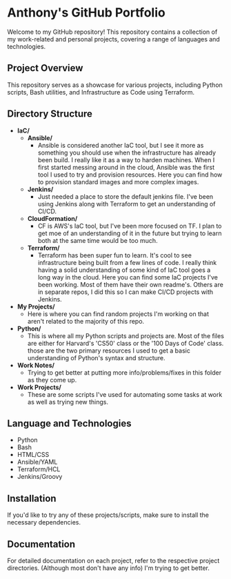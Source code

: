 # Anthony's GitHub Portfolio

Welcome to my GitHub repository! This repository contains a collection of my work-related and personal projects, covering a range of languages and technologies.

## Project Overview

This repository serves as a showcase for various projects, including Python scripts, Bash utilities, and Infrastructure as Code using Terraform.

## Directory Structure

- **IaC/**
    - **Ansible/**
      - Ansible is considered another IaC tool, but I see it more as something you should
  use when the infrastructure has already been build. I really like it as a way to harden
  machines. When I first started messing around in the cloud, Ansible was the first tool
  I used to try and provision resources. Here you can find how to provision standard 
  images and more complex images.
    - **Jenkins/**
      - Just needed a place to store the default jenkins file.
      I've been using Jenkins along with Terraform to get an understanding of CI/CD.
    - **CloudFormation/**
      - CF is AWS's IaC tool, but I've been more focused on TF.
      I plan to get moe of an understanding of it in the future but trying to learn both
      at the same time would be too much.
    - **Terraform/**
      - Terraform has been super fun to learn. It's cool to see infrastructure being built
        from a few lines of code. I really think having a solid understanding of some kind 
        of IaC tool goes a long way in the cloud. Here you can find some IaC projects I've
        been working. Most of them have their own readme's. Others are in separate repos,
        I did this so I can make CI/CD projects with Jenkins.
- **My Projects/**
  - Here is where you can find random projects I'm working on that aren't related
    to the majority of this repo. 
- **Python/**
  - This is where all my Python scripts and projects are. Most of the files are
    either for Harvard's 'CS50' class or the '100 Days of Code' class. those are the two
    primary resources I used to get a basic understanding of Python's syntax and
    structure.
- **Work Notes/**
  - Trying to get better at putting more info/problems/fixes in this folder as they
    come up. 
- **Work Projects/**
  - These are some scripts I've used for automating some tasks at work as well as
    trying new things.

## Language and Technologies
  
  - Python
  - Bash
  - HTML/CSS
  - Ansible/YAML
  - Terraform/HCL
  - Jenkins/Groovy

## Installation

If you'd like to try any of these projects/scripts, make sure to install the necessary dependencies.

## Documentation

For detailed documentation on each project, refer to the respective project directories. (Although most don't have
any info) I'm trying to get better.
